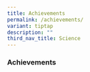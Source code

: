 ```yaml
---
title: Achievements
permalink: /achievements/
variant: tiptap
description: ""
third_nav_title: Science
---
```

<h3>Achievements</h3>
<p></p>